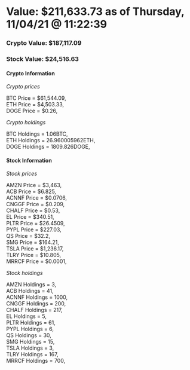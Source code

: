 # Value: $211,633.73 as of Thursday, 11/04/21 @ 11:22:39 

### Crypto Value: $187,117.09

### Stock Value: $24,516.63

#### Crypto Information 
*Crypto prices* 

BTC Price = $61,544.09,  
ETH Price = $4,503.33,  
DOGE Price = $0.26,  


*Crypto holdings* 

BTC Holdings = 1.06BTC,  
ETH Holdings = 26.960005962ETH,  
DOGE Holdings = 1809.826DOGE,  


#### Stock Information 

*Stock prices* 

AMZN Price = $3,463,  
ACB Price = $6.825,  
ACNNF Price = $0.0706,  
CNGGF Price = $0.209,  
CHALF Price = $0.53,  
EL Price = $340.51,  
PLTR Price = $26.4509,  
PYPL Price = $227.03,  
QS Price = $32.2,  
SMG Price = $164.21,  
TSLA Price = $1,236.17,  
TLRY Price = $10.805,  
MRRCF Price = $0.0001,  


*Stock holdings* 

AMZN Holdings = 3,  
ACB Holdings = 41,  
ACNNF Holdings = 1000,  
CNGGF Holdings = 200,  
CHALF Holdings = 217,  
EL Holdings = 5,  
PLTR Holdings = 61,  
PYPL Holdings = 6,  
QS Holdings = 30,  
SMG Holdings = 15,  
TSLA Holdings = 3,  
TLRY Holdings = 167,  
MRRCF Holdings = 700,  


